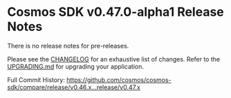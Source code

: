# Cosmos SDK v0.47.0-alpha1 Release Notes

There is no release notes for pre-releases. 

Please see the [CHANGELOG](https://github.com/cosmos/cosmos-sdk/blob/release/v0.47.x/CHANGELOG.md) for an exhaustive list of changes.
Refer to the [UPGRADING.md](https://github.com/cosmos/cosmos-sdk/blob/release/v0.47.x/UPGRADING.md) for upgrading your application.

Full Commit History: https://github.com/cosmos/cosmos-sdk/compare/release/v0.46.x...release/v0.47.x
